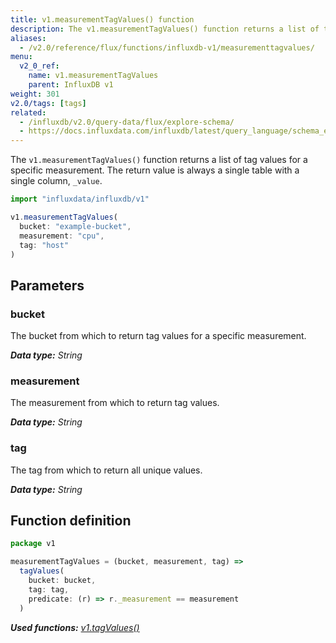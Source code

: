 ```yaml
---
title: v1.measurementTagValues() function
description: The v1.measurementTagValues() function returns a list of tag values for a specific measurement.
aliases:
  - /v2.0/reference/flux/functions/influxdb-v1/measurementtagvalues/
menu:
  v2_0_ref:
    name: v1.measurementTagValues
    parent: InfluxDB v1
weight: 301
v2.0/tags: [tags]
related:
  - /influxdb/v2.0/query-data/flux/explore-schema/
  - https://docs.influxdata.com/influxdb/latest/query_language/schema_exploration#show-tag-values, SHOW TAG VALUES in InfluxQL
---
```


The `v1.measurementTagValues()` function returns a list of tag values for a specific measurement.
The return value is always a single table with a single column, `_value`.



```js
import "influxdata/influxdb/v1"

v1.measurementTagValues(
  bucket: "example-bucket",
  measurement: "cpu",
  tag: "host"
)
```

## Parameters

### bucket
The bucket from which to return tag values for a specific measurement.

_**Data type:** String_

### measurement
The measurement from which to return tag values.

_**Data type:** String_

### tag
The tag from which to return all unique values.

_**Data type:** String_


## Function definition
```js
package v1

measurementTagValues = (bucket, measurement, tag) =>
  tagValues(
    bucket: bucket,
    tag: tag,
    predicate: (r) => r._measurement == measurement
  )
```

_**Used functions:**
[v1.tagValues()](/v2.0/reference/flux/stdlib/influxdb-v1/tagvalues)_
